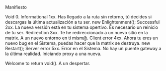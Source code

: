 
Manifiesto

Void 		        0.
Informational 	    1xx. Has llegado a la ruta sin retorno, tú decides si descargas la última actualización a tu ser. new Enlightenment();
Successful	        2xx. La nueva versión está en tu sistema opertivo. Es necesario un reinicio de tu ser.
Redirection 	    3xx. Te he redireccionado a un nuevo sitio en la matrix. A un nuevo entorno en ti mism@.
Client error 	    4xx. Ahora tu eres un nuevo bug en el Sistema, puedas hacer que la matrix se destruya. new Restart();
Server error	    5xx. Error en el Sistema. No hay un puente gateway a la última realidad. Iniciando proxy a una nueva.

Welcome to return void(). 
A un despertar. 
